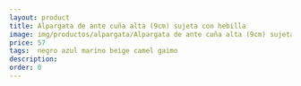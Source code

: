```yaml
---
layout: product
title: Alpargata de ante cuña alta (9cm) sujeta con hebilla
image: img/productos/alpargata/Alpargata de ante cuña alta (9cm) sujeta con hebilla=57= negro azul marino beige camel gaimo.webp
price: 57
tags:  negro azul marino beige camel gaimo
description: 
order: 0
---
```

